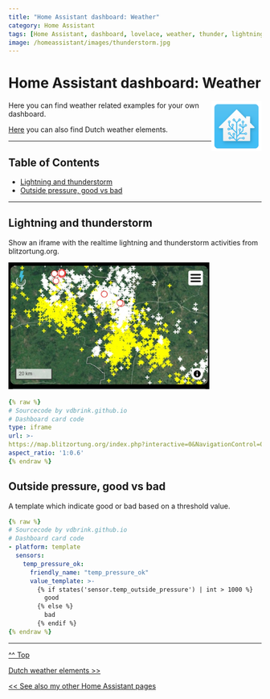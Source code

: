 ```yaml
---
title: "Home Assistant dashboard: Weather"
category: Home Assistant
tags: [Home Assistant, dashboard, lovelace, weather, thunder, lightning]
image: /homeassistant/images/thunderstorm.jpg
---
```


# Home Assistant dashboard: Weather


<a href="index"><img src="images/home_assistant_logo.png" style="float: right;" alt="Home Assistant logo" height="100px"></a>

Here you can find weather related examples for your own dashboard.


[Here](homeassistant_dashboard_weather_nl) you can also find Dutch weather elements.

---
## Table of Contents
<!-- TOC -->
* [Lightning and thunderstorm](#lightning-and-thunderstorm)
* [Outside pressure, good vs bad](#outside-pressure-good-vs-bad)
<!-- TOC -->

---

## Lightning and thunderstorm

Show an iframe with the realtime lightning and thunderstorm activities from blitzortung.org.

<img src="images/thunderstorm.jpg" alt="blitzortung lightning and thunderstorm" width="400px">

```yaml
{% raw %}
# Sourcecode by vdbrink.github.io
# Dashboard card code
type: iframe
url: >-
https://map.blitzortung.org/index.php?interactive=0&NavigationControl=0&FullScreenControl=0&Cookies=0&InfoDiv=0&MenuButtonDiv=1&ScaleControl=1&LinksCheckboxChecked=1&LinksRangeValue=10&MapStyle=0&MapStyleRangeValue=0&Advertisment=#10/52.100676/5.168668
aspect_ratio: '1:0.6'
{% endraw %}
```

## Outside pressure, good vs bad

A template which indicate good or bad based on a threshold value.

```yaml
{% raw %}
# Sourcecode by vdbrink.github.io
# Dashboard card code
- platform: template
  sensors:
    temp_pressure_ok:
      friendly_name: "temp_pressure_ok"
      value_template: >-
        {% if states('sensor.temp_outside_pressure') | int > 1000 %}
          good
        {% else %}
          bad
        {% endif %}
{% endraw %}
```

---
[^^ Top](#table-of-contents)

[Dutch weather elements >>](homeassistant_dashboard_weather)

[<< See also my other Home Assistant pages](index)